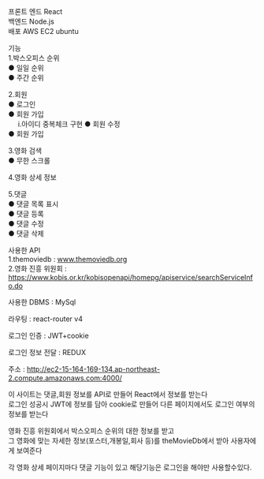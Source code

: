 프론트 엔드 React<br/>
백엔드 Node.js<br/>
배포 AWS EC2 ubuntu<br/>

기능<br/>
  1.박스오피스 순위<br/>
    ● 일일 순위<br/>
    ● 주간 순위<br/>
    
  2.회원<br/>
    ● 로그인<br/>
    ● 회원 가입<br/>
    &nbsp;&nbsp;&nbsp;&nbsp;&nbsp;i.아이디 중복체크 구현
    ● 회원 수정<br/>
    ● 회원 가입<br/>
    
  3.영화 검색<br/>
    ● 무한 스크롤<br/>
  
  4.영화 상세 정보<br/>
  
  5.댓글<br/>
    ● 댓글 목록 표시<br/>
    ● 댓글 등록<br/>
    ● 댓글 수정<br/>
    ● 댓글 삭제<br/>

사용한 API<br/>
  1.themoviedb : www.themoviedb.org<br/>
  2.영화 진흥 위원회 : https://www.kobis.or.kr/kobisopenapi/homepg/apiservice/searchServiceInfo.do<br/>
  
사용한 DBMS : MySql<br/>

라우팅 : react-router v4<br/>

로그인 인증 : JWT+cookie<br/>

로그인 정보 전달 : REDUX<br/>

주소 : http://ec2-15-164-169-134.ap-northeast-2.compute.amazonaws.com:4000/<br/>

이 사이트는 댓글,회원 정보를 API로 만들어 React에서 정보를 받는다<br/>
로그인 성공시 JWT에 정보를 담아 cookie로 만들어 다른 페이지에서도 로그인 여부의 정보를 받는다<br/>

영화 진흥 위원회에서 박스오피스 순위의 대한 정보를 받고<br/>
그 영화에 맞는 자세한 정보(포스터,개봉일,회사 등)를 theMovieDb에서 받아 사용자에게 보여준다<br/>

각 영화 상세 페이지마다 댓글 기능이 있고 해당기능은 로그인을 해야만 사용할수있다.<br/>
